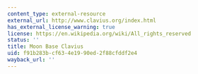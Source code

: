 ```yaml
---
content_type: external-resource
external_url: http://www.clavius.org/index.html
has_external_license_warning: true
license: https://en.wikipedia.org/wiki/All_rights_reserved
status: ''
title: Moon Base Clavius
uid: f91b283b-cf63-4e19-90ed-2f88cfddf2e4
wayback_url: ''
---
```


